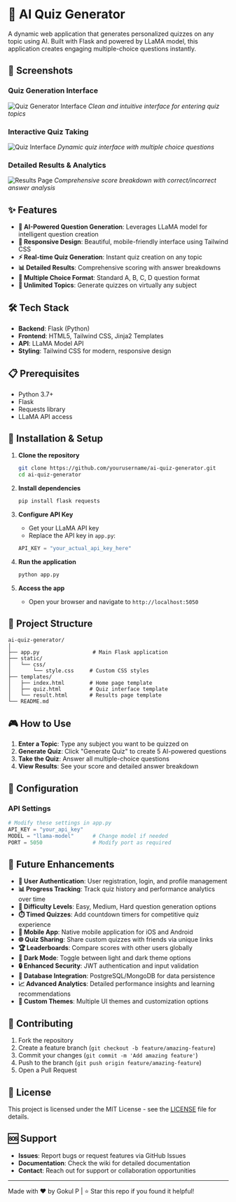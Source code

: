 # 🧠 AI Quiz Generator

A dynamic web application that generates personalized quizzes on any topic using AI. Built with Flask and powered by LLaMA model, this application creates engaging multiple-choice questions instantly.

## 📸 Screenshots

### Quiz Generation Interface
![Quiz Generator Interface](screenshot1.png)
*Clean and intuitive interface for entering quiz topics*

### Interactive Quiz Taking
![Quiz Interface](screenshot2.png)
*Dynamic quiz interface with multiple choice questions*

### Detailed Results & Analytics
![Results Page](screenshot3.png)
*Comprehensive score breakdown with correct/incorrect answer analysis*

## ✨ Features

- **🤖 AI-Powered Question Generation**: Leverages LLaMA model for intelligent question creation
- **📱 Responsive Design**: Beautiful, mobile-friendly interface using Tailwind CSS
- **⚡ Real-time Quiz Generation**: Instant quiz creation on any topic
- **📊 Detailed Results**: Comprehensive scoring with answer breakdowns
- **🎯 Multiple Choice Format**: Standard A, B, C, D question format
- **🔄 Unlimited Topics**: Generate quizzes on virtually any subject

## 🛠️ Tech Stack

- **Backend**: Flask (Python)
- **Frontend**: HTML5, Tailwind CSS, Jinja2 Templates
- **API**: LLaMA Model API
- **Styling**: Tailwind CSS for modern, responsive design

## 📋 Prerequisites

- Python 3.7+
- Flask
- Requests library
- LLaMA API access

## 🚀 Installation & Setup

1. **Clone the repository**
   ```bash
   git clone https://github.com/yourusername/ai-quiz-generator.git
   cd ai-quiz-generator
   ```

2. **Install dependencies**
   ```bash
   pip install flask requests
   ```

3. **Configure API Key**
   - Get your LLaMA API key
   - Replace the API key in `app.py`:
   ```python
   API_KEY = "your_actual_api_key_here"
   ```

4. **Run the application**
   ```bash
   python app.py
   ```

5. **Access the app**
   - Open your browser and navigate to `http://localhost:5050`

## 📁 Project Structure

```
ai-quiz-generator/
│
├── app.py                 # Main Flask application
├── static/
│   └── css/
│       └── style.css     # Custom CSS styles
├── templates/
│   ├── index.html        # Home page template
│   ├── quiz.html         # Quiz interface template
│   └── result.html       # Results page template
└── README.md
```

## 🎮 How to Use

1. **Enter a Topic**: Type any subject you want to be quizzed on
2. **Generate Quiz**: Click "Generate Quiz" to create 5 AI-powered questions
3. **Take the Quiz**: Answer all multiple-choice questions
4. **View Results**: See your score and detailed answer breakdown

## 🔧 Configuration

### API Settings
```python
# Modify these settings in app.py
API_KEY = "your_api_key"
MODEL = "llama-model"      # Change model if needed
PORT = 5050                # Modify port as required
```

## 🚀 Future Enhancements

- **🔐 User Authentication**: User registration, login, and profile management
- **📊 Progress Tracking**: Track quiz history and performance analytics over time
- **🎯 Difficulty Levels**: Easy, Medium, Hard question generation options
- **⏱️ Timed Quizzes**: Add countdown timers for competitive quiz experience
- **📱 Mobile App**: Native mobile application for iOS and Android
- **🌐 Quiz Sharing**: Share custom quizzes with friends via unique links
- **🏆 Leaderboards**: Compare scores with other users globally
- **🌙 Dark Mode**: Toggle between light and dark theme options
- **🔒 Enhanced Security**: JWT authentication and input validation
- **💾 Database Integration**: PostgreSQL/MongoDB for data persistence
- **📈 Advanced Analytics**: Detailed performance insights and learning recommendations
- **🎨 Custom Themes**: Multiple UI themes and customization options

## 🤝 Contributing

1. Fork the repository
2. Create a feature branch (`git checkout -b feature/amazing-feature`)
3. Commit your changes (`git commit -m 'Add amazing feature'`)
4. Push to the branch (`git push origin feature/amazing-feature`)
5. Open a Pull Request

## 📄 License

This project is licensed under the MIT License - see the [LICENSE](LICENSE) file for details.

## 🆘 Support

- **Issues**: Report bugs or request features via GitHub Issues
- **Documentation**: Check the wiki for detailed documentation
- **Contact**: Reach out for support or collaboration opportunities

---

Made with ❤️ by Gokul P | ⭐ Star this repo if you found it helpful!
